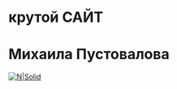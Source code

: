 # крутой САЙТ 
# Михаила Пустовалова
[![N|Solid]([![image](https://user-images.githubusercontent.com/114387840/202073434-d36fe1a1-60d2-402a-8c5a-669b7a0c924d.png)](https://github.com/Mihalk2700/Mihalktrud/blob/main/%D0%B0%D0%B1%D0%BE%D0%B1%D0%B0.png))](https://www.google.com/url?sa=t&rct=j&q=&esrc=s&source=web&cd=&cad=rja&uact=8&ved=2ahUKEwiLkImXk9f6AhW7X_EDHekHB_4Q3yx6BAgYEAI&url=https%3A%2F%2Fwww.youtube.com%2Fwatch%3Fv%3D7zp1TbLFPp8&usg=AOvVaw0hJN5bvKGeSb-GrsNFZ0Ky)
